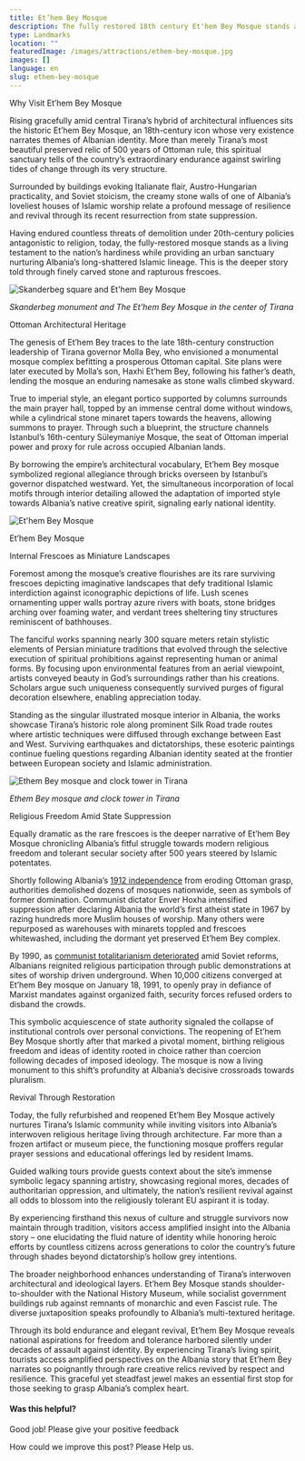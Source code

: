 ```yaml
---
title: Et’hem Bey Mosque
description: The fully restored 18th century Et'hem Bey Mosque stands as a living testament to Albania's hardiness and religious freedom, its elegant Ottoman-influenced architecture and rare surviving frescoes now nurturing Tirana's Islamic community after decades of authoritarian assaults against faith.
type: Landmarks
location: ""
featuredImage: /images/attractions/ethem-bey-mosque.jpg
images: []
language: en
slug: ethem-bey-mosque
---
```


Why Visit Et’hem Bey Mosque

Rising gracefully amid central Tirana’s hybrid of architectural influences sits the historic Et’hem Bey Mosque, an 18th-century icon whose very existence narrates themes of Albanian identity. More than merely Tirana’s most beautiful preserved relic of 500 years of Ottoman rule, this spiritual sanctuary tells of the country’s extraordinary endurance against swirling tides of change through its very structure.

Surrounded by buildings evoking Italianate flair, Austro-Hungarian practicality, and Soviet stoicism, the creamy stone walls of one of Albania’s loveliest houses of Islamic worship relate a profound message of resilience and revival through its recent resurrection from state suppression.

Having endured countless threats of demolition under 20th-century policies antagonistic to religion, today, the fully-restored mosque stands as a living testament to the nation’s hardiness while providing an urban sanctuary nurturing Albania’s long-shattered Islamic lineage. This is the deeper story told through finely carved stone and rapturous frescoes.

![Skanderbeg square and Et'hem Bey Mosque](https://eia476h758b.exactdn.com/wp-content/uploads/2023/11/Skanderbeg-Square-1.jpeg "Skanderbeg Square 1")

*Skanderbeg monument and The Et’hem Bey Mosque in the center of Tirana*

Ottoman Architectural Heritage

The genesis of Et’hem Bey traces to the late 18th-century construction leadership of Tirana governor Molla Bey, who envisioned a monumental mosque complex befitting a prosperous Ottoman capital. Site plans were later executed by Molla’s son, Haxhi Et’hem Bey, following his father’s death, lending the mosque an enduring namesake as stone walls climbed skyward.

True to imperial style, an elegant portico supported by columns surrounds the main prayer hall, topped by an immense central dome without windows, while a cylindrical stone minaret tapers towards the heavens, allowing summons to prayer. Through such a blueprint, the structure channels Istanbul’s 16th-century Süleymaniye Mosque, the seat of Ottoman imperial power and proxy for rule across occupied Albanian lands.

By borrowing the empire’s architectural vocabulary, Et’hem Bey mosque symbolized regional allegiance through bricks overseen by Istanbul’s governor dispatched westward. Yet, the simultaneous incorporation of local motifs through interior detailing allowed the adaptation of imported style towards Albania’s native creative spirit, signaling early national identity.

![Et'hem Bey Mosque](https://eia476h758b.exactdn.com/wp-content/uploads/2023/11/Ethem-Bey-Mosque-Tirana-Albania.jpeg "Ethem Bey Mosque Tirana Albania")

Et’hem Bey Mosque

Internal Frescoes as Miniature Landscapes

Foremost among the mosque’s creative flourishes are its rare surviving frescoes depicting imaginative landscapes that defy traditional Islamic interdiction against iconographic depictions of life. Lush scenes ornamenting upper walls portray azure rivers with boats, stone bridges arching over foaming water, and verdant trees sheltering tiny structures reminiscent of bathhouses.

The fanciful works spanning nearly 300 square meters retain stylistic elements of Persian miniature traditions that evolved through the selective execution of spiritual prohibitions against representing human or animal forms. By focusing upon environmental features from an aerial viewpoint, artists conveyed beauty in God’s surroundings rather than his creations. Scholars argue such uniqueness consequently survived purges of figural decoration elsewhere, enabling appreciation today.

Standing as the singular illustrated mosque interior in Albania, the works showcase Tirana’s historic role along prominent Silk Road trade routes where artistic techniques were diffused through exchange between East and West. Surviving earthquakes and dictatorships, these esoteric paintings continue fueling questions regarding Albanian identity seated at the frontier between European society and Islamic administration.

![Ethem Bey mosque and clock tower in Tirana](https://eia476h758b.exactdn.com/wp-content/uploads/2023/11/Ethem-Bey-mosque-and-clock-tower-in-Tirana.jpeg "Ethem Bey mosque and clock tower in Tirana")

*Ethem Bey mosque and clock tower in Tirana*

Religious Freedom Amid State Suppression

Equally dramatic as the rare frescoes is the deeper narrative of Et’hem Bey Mosque chronicling Albania’s fitful struggle towards modern religious freedom and tolerant secular society after 500 years steered by Islamic potentates.

Shortly following Albania’s [1912 independence](https://albaniavisit.com/albania-independence/) from eroding Ottoman grasp, authorities demolished dozens of mosques nationwide, seen as symbols of former domination. Communist dictator Enver Hoxha intensified suppression after declaring Albania the world’s first atheist state in 1967 by razing hundreds more Muslim houses of worship. Many others were repurposed as warehouses with minarets toppled and frescoes whitewashed, including the dormant yet preserved Et’hem Bey complex.

By 1990, as [communist totalitarianism deteriorated](https://albaniavisit.com/the-fall-of-communism/) amid Soviet reforms, Albanians reignited religious participation through public demonstrations at sites of worship driven underground. When 10,000 citizens converged at Et’hem Bey mosque on January 18, 1991, to openly pray in defiance of Marxist mandates against organized faith, security forces refused orders to disband the crowds.

This symbolic acquiescence of state authority signaled the collapse of institutional controls over personal convictions. The reopening of Et’hem Bey Mosque shortly after that marked a pivotal moment, birthing religious freedom and ideas of identity rooted in choice rather than coercion following decades of imposed ideology. The mosque is now a living monument to this shift’s profundity at Albania’s decisive crossroads towards pluralism.

Revival Through Restoration

Today, the fully refurbished and reopened Et’hem Bey Mosque actively nurtures Tirana’s Islamic community while inviting visitors into Albania’s interwoven religious heritage living through architecture. Far more than a frozen artifact or museum piece, the functioning mosque proffers regular prayer sessions and educational offerings led by resident Imams.

Guided walking tours provide guests context about the site’s immense symbolic legacy spanning artistry, showcasing regional mores, decades of authoritarian oppression, and ultimately, the nation’s resilient revival against all odds to blossom into the religiously tolerant EU aspirant it is today.

By experiencing firsthand this nexus of culture and struggle survivors now maintain through tradition, visitors access amplified insight into the Albania story – one elucidating the fluid nature of identity while honoring heroic efforts by countless citizens across generations to color the country’s future through shades beyond dictatorship’s hollow grey intentions.

The broader neighborhood enhances understanding of Tirana’s interwoven architectural and ideological layers. Et’hem Bey Mosque stands shoulder-to-shoulder with the National History Museum, while socialist government buildings rub against remnants of monarchic and even Fascist rule. The diverse juxtaposition speaks profoundly to Albania’s multi-textured heritage.

Through its bold endurance and elegant revival, Et’hem Bey Mosque reveals national aspirations for freedom and tolerance harbored silently under decades of assault against identity. By experiencing Tirana’s living spirit, tourists access amplified perspectives on the Albania story that Et’hem Bey narrates so poignantly through rare creative relics revived by respect and resilience. This graceful yet steadfast jewel makes an essential first stop for those seeking to grasp Albania’s complex heart.

#### Was this helpful?

 

Good job! Please give your positive feedback

How could we improve this post? Please Help us.